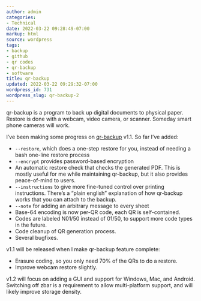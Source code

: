 ```yaml
---
author: admin
categories:
- Technical
date: 2022-03-22 09:28:49-07:00
markup: html
source: wordpress
tags:
- backup
- github
- qr codes
- qr-backup
- software
title: qr-backup
updated: 2022-03-22 09:29:32-07:00
wordpress_id: 731
wordpress_slug: qr-backup-2
---
```

qr-backup is a program to back up digital documents to physical paper. Restore is done with a webcam, video camera, or scanner. Someday smart phone cameras will work.

I’ve been making some progress on [qr-backup](https://github.com/za3k/qr-backup) v1.1. So far I’ve added:

-   `--restore`, which does a one-step restore for you, instead of needing a bash one-line restore process
-   `--encrypt` provides password-based encryption
-   An automatic restore check that checks the generated PDF. This is mostly useful for me while maintaining qr-backup, but it also provides peace-of-mind to users.
-   `--instructions` to give more fine-tuned control over printing instructions. There’s a “plain english” explanation of how qr-backup works that you can attach to the backup.
-   `--note` for adding an arbitrary message to every sheet
-   Base-64 encoding is now per-QR code, each QR is self-contained.
-   Codes are labeled N01/50 instead of 01/50, to support more code types in the future.
-   Code cleanup of QR generation process.
-   Several bugfixes.

v1.1 will be released when I make qr-backup feature complete:

-   Erasure coding, so you only need 70% of the QRs to do a restore.
-   Improve webcam restore slightly.

v1.2 will focus on adding a GUI and support for Windows, Mac, and Android. Switching off zbar is a requirement to allow multi-platform support, and will likely improve storage density.
